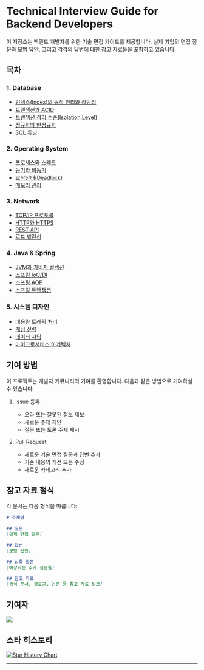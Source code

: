 # Technical Interview Guide for Backend Developers

이 저장소는 백엔드 개발자를 위한 기술 면접 가이드를 제공합니다. 실제 기업의 면접 질문과 모범 답안, 그리고 각각의 답변에 대한 참고 자료들을 포함하고 있습니다.

## 목차

### 1. Database
- [인덱스(Index)의 동작 원리와 장단점](database/index.md) 
- [트랜잭션과 ACID](database/transaction-acid.md)
- [트랜잭션 격리 수준(Isolation Level)](database/transaction-isolation.md)
- [정규화와 반정규화](database/normalization.md)
- [SQL 튜닝](database/sql-tuning.md)

### 2. Operating System
- [프로세스와 스레드](os/process-thread.md)
- [동기와 비동기](os/sync-async.md)
- [교착상태(Deadlock)](os/deadlock.md)
- [메모리 관리](os/memory-management.md)

### 3. Network
- [TCP/IP 프로토콜](network/tcp-ip.md)
- [HTTP와 HTTPS](network/http-https.md)
- [REST API](network/rest-api.md)
- [로드 밸런싱](network/load-balancing.md)

### 4. Java & Spring
- [JVM과 가비지 컬렉션](java/jvm-gc.md)
- [스프링 IoC/DI](spring/ioc-di.md)
- [스프링 AOP](spring/aop.md)
- [스프링 트랜잭션](spring/transaction.md)

### 5. 시스템 디자인
- [대용량 트래픽 처리](system-design/traffic.md)
- [캐싱 전략](system-design/caching.md)
- [데이터 샤딩](system-design/sharding.md)
- [마이크로서비스 아키텍처](system-design/msa.md)

## 기여 방법

이 프로젝트는 개발자 커뮤니티의 기여를 환영합니다. 다음과 같은 방법으로 기여하실 수 있습니다:

1. Issue 등록
    - 오타 또는 잘못된 정보 제보
    - 새로운 주제 제안
    - 질문 또는 토론 주제 제시

2. Pull Request
    - 새로운 기술 면접 질문과 답변 추가
    - 기존 내용의 개선 또는 수정
    - 새로운 카테고리 추가

## 참고 자료 형식

각 문서는 다음 형식을 따릅니다:
```markdown
# 주제명

## 질문
[실제 면접 질문]

## 답변
[모범 답안]

## 심화 질문
[예상되는 추가 질문들]

## 참고 자료
[공식 문서, 블로그, 논문 등 참고 자료 링크]
```

## 기여자

<a href="https://github.com/jongyunha/technical-interview/graphs/contributors">
  <img src="https://contrib.rocks/image?repo=jongyunha/technical-interview" />
</a>

## 스타 히스토리

[![Star History Chart](https://api.star-history.com/svg?repos=[jongyunha]/technical-interview&type=Date)](https://star-history.com/#[username]/technical-interview&Date)

---